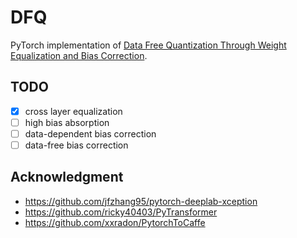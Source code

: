 # DFQ
PyTorch implementation of [Data Free Quantization Through Weight Equalization and Bias Correction](https://arxiv.org/abs/1906.04721).

## TODO
- [x] cross layer equalization
- [ ] high bias absorption
- [ ] data-dependent bias correction
- [ ] data-free bias correction

## Acknowledgment
- https://github.com/jfzhang95/pytorch-deeplab-xception
- https://github.com/ricky40403/PyTransformer
- https://github.com/xxradon/PytorchToCaffe
